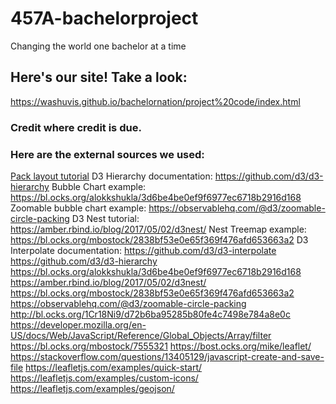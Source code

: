 # 457A-bachelorproject
Changing the world one bachelor at a time

## Here's our site! Take a look:
https://washuvis.github.io/bachelornation/project%20code/index.html

### Credit where credit is due.
### Here are the external sources we used:

[Pack layout tutorial](https://d3indepth.com/layouts/)
D3 Hierarchy documentation:  https://github.com/d3/d3-hierarchy
Bubble Chart example:  https://bl.ocks.org/alokkshukla/3d6be4be0ef9f6977ec6718b2916d168
Zoomable bubble chart example:  https://observablehq.com/@d3/zoomable-circle-packing
D3 Nest tutorial:  https://amber.rbind.io/blog/2017/05/02/d3nest/
Nest Treemap example:  https://bl.ocks.org/mbostock/2838bf53e0e65f369f476afd653663a2
D3 Interpolate documentation:  https://github.com/d3/d3-interpolate
https://github.com/d3/d3-hierarchy
https://bl.ocks.org/alokkshukla/3d6be4be0ef9f6977ec6718b2916d168
https://amber.rbind.io/blog/2017/05/02/d3nest/
https://bl.ocks.org/mbostock/2838bf53e0e65f369f476afd653663a2
https://observablehq.com/@d3/zoomable-circle-packing
http://bl.ocks.org/1Cr18Ni9/d72b6ba95285b80fe4c7498e784a8e0c
https://developer.mozilla.org/en-US/docs/Web/JavaScript/Reference/Global_Objects/Array/filter
https://bl.ocks.org/mbostock/7555321
https://bost.ocks.org/mike/leaflet/
https://stackoverflow.com/questions/13405129/javascript-create-and-save-file
https://leafletjs.com/examples/quick-start/
https://leafletjs.com/examples/custom-icons/
https://leafletjs.com/examples/geojson/
